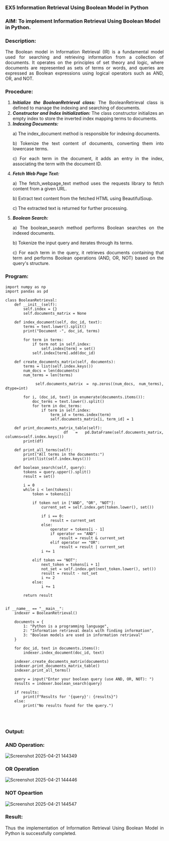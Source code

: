 ### EX5 Information Retrieval Using Boolean Model in Python

### AIM: To implement Information Retrieval Using Boolean Model in Python.
### Description:
<div align = "justify">
The Boolean model in Information Retrieval (IR) is a fundamental model used for searching and retrieving information from a collection of documents. It operates on the principles of set theory and logic, where documents are represented as sets of terms or words, and queries are expressed as Boolean expressions using logical operators such as AND, OR, and NOT.
  
### Procedure:
1. ***Initialize the BooleanRetrieval class:*** The BooleanRetrieval class is defined to manage the indexing and searching of documents.
2. ***Constructor and Index Initialization:*** The class constructor initializes an empty index to store the inverted index mapping terms to documents.
3. ***Indexing Documents:***
    <p> a) The index_document method is responsible for indexing documents.
    <p> b) Tokenize the text content of documents, converting them into lowercase terms.
    <p> c) For each term in the document, it adds an entry in the index, associating the term with the document ID. </p>
4. ***Fetch Web Page Text:***
    <p>a) The fetch_webpage_text method uses the requests library to fetch content from a given URL.
    <p>b) Extract text content from the fetched HTML using BeautifulSoup.
    <p>c) The extracted text is returned for further processing.
5. ***Boolean Search:***
    <p>a) The boolean_search method performs Boolean searches on the indexed documents.
    <p>b) Tokenize the input query and iterates through its terms.
    <p>c) For each term in the query, it retrieves documents containing that term and performs Boolean operations (AND, OR, NOT) based on the query's structure.

### Program:
```
import numpy as np
import pandas as pd

class BooleanRetrieval:
    def __init__(self):
        self.index = {}
        self.documents_matrix = None

    def index_document(self, doc_id, text):
        terms = text.lower().split()
        print("Document -", doc_id, terms)

        for term in terms:
            if term not in self.index:
                self.index[term] = set()
            self.index[term].add(doc_id)

    def create_documents_matrix(self, documents):
        terms = list(self.index.keys())
        num_docs = len(documents)
        num_terms = len(terms)

        self.documents_matrix = np.zeros((num_docs, num_terms), dtype=int)

        for i, (doc_id, text) in enumerate(documents.items()):
            doc_terms = text.lower().split()
            for term in doc_terms:
                if term in self.index:
                    term_id = terms.index(term)
                    self.documents_matrix[i, term_id] = 1

    def print_documents_matrix_table(self):
        df = pd.DataFrame(self.documents_matrix, columns=self.index.keys())
        print(df)

    def print_all_terms(self):
        print("All terms in the documents:")
        print(list(self.index.keys()))

    def boolean_search(self, query):
        tokens = query.upper().split()
        result = set()

        i = 0
        while i < len(tokens):
            token = tokens[i]

            if token not in ["AND", "OR", "NOT"]:
                current_set = self.index.get(token.lower(), set())

                if i == 0:
                    result = current_set
                else:
                    operator = tokens[i - 1]
                    if operator == "AND":
                        result = result & current_set
                    elif operator == "OR":
                        result = result | current_set
                i += 1

            elif token == "NOT":
                next_token = tokens[i + 1]
                not_set = self.index.get(next_token.lower(), set())
                result = result - not_set
                i += 2
            else:
                i += 1

        return result


if __name__ == "__main__":
    indexer = BooleanRetrieval()

    documents = {
        1: "Python is a programming language",
        2: "Information retrieval deals with finding information",
        3: "Boolean models are used in information retrieval"
    }

    for doc_id, text in documents.items():
        indexer.index_document(doc_id, text)

    indexer.create_documents_matrix(documents)
    indexer.print_documents_matrix_table()
    indexer.print_all_terms()

    query = input("Enter your boolean query (use AND, OR, NOT): ")
    results = indexer.boolean_search(query)

    if results:
        print(f"Results for '{query}': {results}")
    else:
        print("No results found for the query.")


   
```
    
        
### Output:
### AND Operation:
![Screenshot 2025-04-21 144349](https://github.com/user-attachments/assets/a59f6dba-8d67-41a1-a6d4-2dffcef1aedd)

### OR Operation
![Screenshot 2025-04-21 144446](https://github.com/user-attachments/assets/8eff610f-a2ba-45f0-8305-0dcc1c9cddf8)

###  NOT Opeartion
![Screenshot 2025-04-21 144547](https://github.com/user-attachments/assets/ef6e9a22-2ee1-4f56-af72-7209c48b245d)

### Result:
Thus the implementation of Information Retrieval Using Boolean Model in Python is successfully completed.

